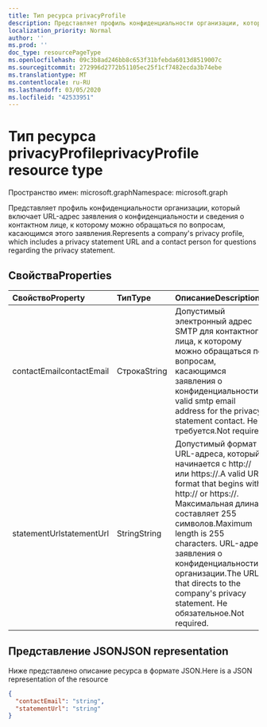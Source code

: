 ```yaml
---
title: Тип ресурса privacyProfile
description: Представляет профиль конфиденциальности организации, который включает URL-адрес заявления о конфиденциальности и сведения о контактном лице, к которому можно обращаться по вопросам, касающимся этого заявления.
localization_priority: Normal
author: ''
ms.prod: ''
doc_type: resourcePageType
ms.openlocfilehash: 09c3b8ad246bb8c653f31bfebda6013d8519007c
ms.sourcegitcommit: 272996d2772b51105ec25f1cf7482ecda3b74ebe
ms.translationtype: MT
ms.contentlocale: ru-RU
ms.lasthandoff: 03/05/2020
ms.locfileid: "42533951"
---
```

# <a name="privacyprofile-resource-type"></a><span data-ttu-id="b9cb7-103">Тип ресурса privacyProfile</span><span class="sxs-lookup"><span data-stu-id="b9cb7-103">privacyProfile resource type</span></span>

<span data-ttu-id="b9cb7-104">Пространство имен: microsoft.graph</span><span class="sxs-lookup"><span data-stu-id="b9cb7-104">Namespace: microsoft.graph</span></span>

<span data-ttu-id="b9cb7-105">Представляет профиль конфиденциальности организации, который включает URL-адрес заявления о конфиденциальности и сведения о контактном лице, к которому можно обращаться по вопросам, касающимся этого заявления.</span><span class="sxs-lookup"><span data-stu-id="b9cb7-105">Represents a company's privacy profile, which includes a privacy statement URL and a contact person for questions regarding the privacy statement.</span></span>

## <a name="properties"></a><span data-ttu-id="b9cb7-106">Свойства</span><span class="sxs-lookup"><span data-stu-id="b9cb7-106">Properties</span></span>
| <span data-ttu-id="b9cb7-107">Свойство</span><span class="sxs-lookup"><span data-stu-id="b9cb7-107">Property</span></span>   | <span data-ttu-id="b9cb7-108">Тип</span><span class="sxs-lookup"><span data-stu-id="b9cb7-108">Type</span></span>|<span data-ttu-id="b9cb7-109">Описание</span><span class="sxs-lookup"><span data-stu-id="b9cb7-109">Description</span></span>|
|:---------------|:--------|:----------|
|<span data-ttu-id="b9cb7-110">contactEmail</span><span class="sxs-lookup"><span data-stu-id="b9cb7-110">contactEmail</span></span>|<span data-ttu-id="b9cb7-111">Строка</span><span class="sxs-lookup"><span data-stu-id="b9cb7-111">String</span></span>| <span data-ttu-id="b9cb7-112">Допустимый электронный адрес SMTP для контактного лица, к которому можно обращаться по вопросам, касающимся заявления о конфиденциальности.</span><span class="sxs-lookup"><span data-stu-id="b9cb7-112">A valid smtp email address for the privacy statement contact.</span></span> <span data-ttu-id="b9cb7-113">Не требуется.</span><span class="sxs-lookup"><span data-stu-id="b9cb7-113">Not required.</span></span>|
|<span data-ttu-id="b9cb7-114">statementUrl</span><span class="sxs-lookup"><span data-stu-id="b9cb7-114">statementUrl</span></span>|<span data-ttu-id="b9cb7-115">String</span><span class="sxs-lookup"><span data-stu-id="b9cb7-115">String</span></span>| <span data-ttu-id="b9cb7-116">Допустимый формат URL-адреса, который начинается с http:// или https://.</span><span class="sxs-lookup"><span data-stu-id="b9cb7-116">A valid URL format that begins with http:// or https://.</span></span> <span data-ttu-id="b9cb7-117">Максимальная длина составляет 255 символов.</span><span class="sxs-lookup"><span data-stu-id="b9cb7-117">Maximum length is 255 characters.</span></span> <span data-ttu-id="b9cb7-118">URL-адрес заявления о конфиденциальности организации.</span><span class="sxs-lookup"><span data-stu-id="b9cb7-118">The URL that directs to the company's privacy statement.</span></span> <span data-ttu-id="b9cb7-119">Не обязательное.</span><span class="sxs-lookup"><span data-stu-id="b9cb7-119">Not required.</span></span>|

## <a name="json-representation"></a><span data-ttu-id="b9cb7-120">Представление JSON</span><span class="sxs-lookup"><span data-stu-id="b9cb7-120">JSON representation</span></span>

<span data-ttu-id="b9cb7-121">Ниже представлено описание ресурса в формате JSON.</span><span class="sxs-lookup"><span data-stu-id="b9cb7-121">Here is a JSON representation of the resource</span></span>

<!-- {
  "blockType": "resource",
  "optionalProperties": [

  ],
  "@odata.type": "microsoft.graph.privacyProfile"
}-->

```json
{
  "contactEmail": "string",
  "statementUrl": "string"
}
```

